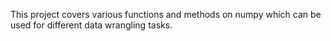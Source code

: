 This project covers various functions and methods on numpy which can be used for different data wrangling tasks.
